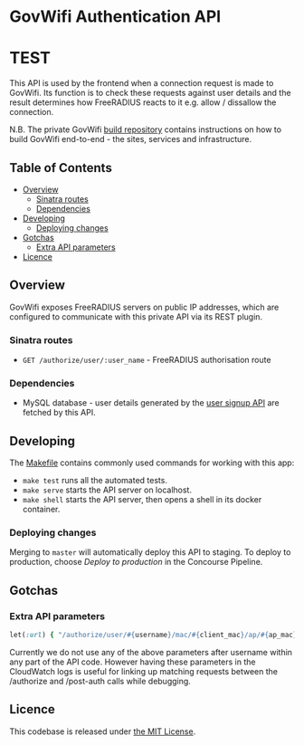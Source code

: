 # GovWifi Authentication API
# TEST #

This API is used by the frontend when a connection request is made to GovWifi.
Its function is to check these requests against user details and the result determines how FreeRADIUS reacts to it e.g. allow / dissallow the connection.

N.B. The private GovWifi [build repository][build-repo] contains instructions on how to build GovWifi end-to-end - the sites, services and infrastructure.

## Table of Contents

* [Overview](#overview)
  * [Sinatra routes](#sinatra-routes)
  * [Dependencies](#dependencies)
* [Developing](#developing)
  * [Deploying changes](#deploying-changes)
* [Gotchas](#gotchas)
  * [Extra API parameters](#extra-API-parameters)
* [Licence](#licence)

## Overview

GovWifi exposes FreeRADIUS servers on public IP addresses, which are configured
to communicate with this private API via its REST plugin.

### Sinatra routes

* `GET /authorize/user/:user_name`  - FreeRADIUS authorisation route

### Dependencies

* MySQL database - user details generated by the [user signup API][user-signup-api]
  are fetched by this API.

## Developing

The [Makefile][makefile] contains commonly used commands for working with this app:

* `make test` runs all the automated tests.
* `make serve` starts the API server on localhost.
* `make shell` starts the API server, then opens a shell in its docker container.

### Deploying changes

Merging to `master` will automatically deploy this API to staging.
To deploy to production, choose _Deploy to production_ in the Concourse Pipeline.

## Gotchas

### Extra API parameters

```ruby
let(:url) { "/authorize/user/#{username}/mac/#{client_mac}/ap/#{ap_mac}/site/#{ap_ip_address}/apg/#{ap_aruba_name}/mdn/#{ap_meraki_name}" }
```

Currently we do not use any of the above parameters after username
within any part of the API code. However having these parameters in the
CloudWatch logs is useful for linking up matching requests between the
/authorize and /post-auth calls while debugging.

## Licence

This codebase is released under [the MIT License][mit].

[mit]: LICENCE
[build-repo]:https://github.com/alphagov/govwifi-build
[user-signup-api]: https://github.com/alphagov/govwifi-user-signup-api/pull/33
[makefile]: https://github.com/alphagov/govwifi-authentication-api/blob/master/Makefile
